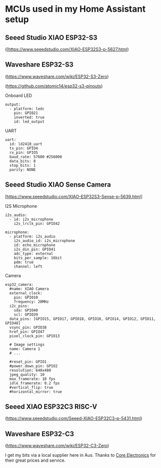 # MCUs used in my Home Assistant setup

## Seeed Studio XIAO ESP32-S3

([https://www.seeedstudio.com/XIAO-ESP32S3-p-5627.html)

## Waveshare ESP32-S3
(https://www.waveshare.com/wiki/ESP32-S3-Zero)

(https://github.com/atomic14/esp32-s3-pinouts)

Onboard LED
```
output:
  - platform: ledc
    pin: GPIO21
    inverted: true
    id: led_output
```

UART
```
uart:
  id: ld2410_uart
  tx_pin: GPIO4
  rx_pin: GPIO5
  baud_rate: 57600 #256000
  data_bits: 8
  stop_bits: 1
  parity: NONE
```

## Seeed Studio XIAO Sense Camera

[https://www.seeedstudio.com/XIAO-ESP32S3-Sense-p-5639.html]

I2S Microphone
```
i2s_audio:
  - id: i2s_microphone
    i2s_lrclk_pin: GPIO42

microphone:
  - platform: i2s_audio
    i2s_audio_id: i2s_microphone
    id: echo_microphone
    i2s_din_pin: GPIO41
    adc_type: external
    bits_per_sample: 16bit
    pdm: true
    channel: left
```
Camera
```
esp32_camera:
  #name: XIAO Camera
  external_clock:
    pin: GPIO10
    frequency: 20MHz
  i2c_pins:
    sda: GPIO40
    scl: GPIO39
  data_pins: [GPIO15, GPIO17, GPIO18, GPIO16, GPIO14, GPIO12, GPIO11, GPIO48]
  vsync_pin: GPIO38
  href_pin: GPIO47
  pixel_clock_pin: GPIO13

  # Image settings
  name: Camera 1
  # ...

  #reset_pin: GPIO1
  #power_down_pin: GPIO2
  resolution: 640x480
  jpeg_quality: 10
  max_framerate: 10 fps
  idle_framerate: 0.2 fps
  #vertical_flip: true
  #horizontal_mirror: true
```


  ## Seeed XIAO ESP32C3 RISC-V

  (https://www.seeedstudio.com/Seeed-XIAO-ESP32C3-p-5431.html)


## Waveshare ESP32-C3
(https://www.waveshare.com/wiki/ESP32-C3-Zero)

  I get my bits via a local supplier here in Aus. Thanks to [Core Electronics](https://core-electronics.com.au/) for their great prices and service.

  

  
  
